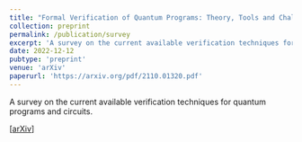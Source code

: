 ```yaml
---
title: "Formal Verification of Quantum Programs: Theory, Tools and Challenges"
collection: preprint
permalink: /publication/survey
excerpt: 'A survey on the current available verification techniques for quantum programs and circuits.'
date: 2022-12-12
pubtype: 'preprint'
venue: 'arXiv'
paperurl: 'https://arxiv.org/pdf/2110.01320.pdf'
---
```

A survey on the current available verification techniques for quantum programs and circuits.

\[[arXiv](https://arxiv.org/abs/2110.01320)\]
